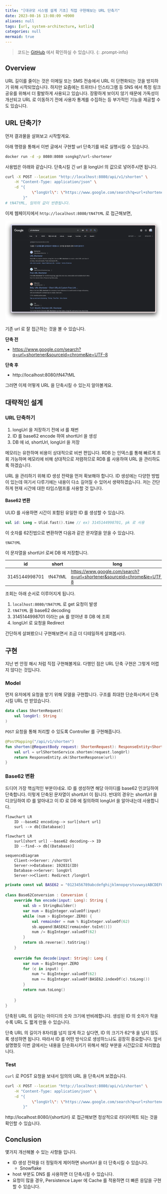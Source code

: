 ```yaml
---
title: "[대규모 시스템 설계 기초] 직접 구현해보는 URL 단축기"
date: 2023-08-16 13:08:09 +0900
aliases: null
tags: [url, system-architecture, kotlin]
categories: null
mermaid: true
---
```


> 코드는 [GitHub](https://github.com/songkg7/url-shortener-sample) 에서 확인하실 수 있습니다.
{: .prompt-info}

## Overview

URL 길이를 줄이는 것은 이메일 또는 SMS 전송에서 URL 이 단편화되는 것을 방지하기 위해 시작되었습니다. 하지만 요즘에는 트위터나 인스타그램 등 SNS 에서 특정 링크 공유를 위해서 더 활발하게 사용되고 있습니다. 장황하게 보이지 않기 때문에 가독성이 개선되고 URL 로 이동하기 전에 사용자 통계를 수집하는 등 부가적인 기능을 제공할 수도 있습니다.

## URL 단축기?

먼저 결과물을 살펴보고 시작할게요.

아래 명령을 통해서 이번 글에서 구현할 url 단축기를 바로 실행시킬 수 있습니다.

```bash
docker run -d -p 8080:8080 songkg7/url-shortener
```

사용법은 아래와 같습니다. 단축시킬 긴 url 을 longUrl 의 값으로 넣어주시면 됩니다.

```bash
curl -X POST --location "http://localhost:8080/api/v1/shorten" \
    -H "Content-Type: application/json" \
    -d "{
            \"longUrl\": \"https://www.google.com/search?q=url+shortener&sourceid=chrome&ie=UTF-8\"
        }"
# tN47tML, 임의의 값이 반환됩니다.
```

이제 웹페이지에서 `http://localhost:8080/tN47tML` 로 접근해보면,

![image](/assets/img/2023-08-16-URL-Shortener/Pasted-image-20230701200237.webp)

기존 url 로 잘 접근하는 것을 볼 수 있습니다.

**단축 전**

- https://www.google.com/search?q=url+shortener&sourceid=chrome&ie=UTF-8

**단축 후**

- http://localhost:8080/tN47tML

그러면 이제 어떻게 URL 을 단축시킬 수 있는지 알아볼게요.

## 대략적인 설계

### URL 단축하기

1. longUrl 을 저장하기 전에 id 를 채번
2. ID 를 base62 encode 하여 shortUrl 을 생성
3. DB 에 id, shortUrl, longUrl 을 저장

메모리는 유한하며 비용이 상대적으로 비싼 편입니다. RDB 는 인덱스를 통해 빠르게 조회 가능하며 메모리에 비해 상대적으로 저렴하므로 RDB 를 사용하여 URL 을 관리하도록 하겠습니다.

URL 을 관리하기 위해 ID 생성 전략을 먼저 확보해야 합니다. ID 생성에는 다양한 방법이 있는데 여기서 다루기에는 내용이 다소 길어질 수 있어서 생략하겠습니다. 저는 간단하게 현재 시간에 대한 타임스탬프를 사용할 것 입니다.

#### Base62 변환

ULID 를 사용하면 시간이 포함된 유일한 ID 를 생성할 수 있습니다.

```kotlin
val id: Long = Ulid.fast().time // ex) 3145144998701, pk 로 사용
```

이 숫자를 62진법으로 변환하면 다음과 같은 문자열을 얻을 수 있습니다.

```
tN47tML
```

이 문자열을 shortUrl 로써 DB 에 저장합니다.

| id   | short   | long                                                                   |
| ---- | ------- | ---------------------------------------------------------------------- |
| 3145144998701 | tN47tML | https://www.google.com/search?q=url+shortener&sourceid=chrome&ie=UTF-8 |

조회는 아래 순서로 이루어지게 됩니다.

1. `localhost:8080/tN47tML` 로 get 요청이 발생
2. `tN47tML` 을 base62 decoding
3. 3145144998701 이라는 pk 를 얻어낸 후 DB 에 조회
4. longUrl 로 요청을 Redirect

간단하게 살펴봤으니 구현해보면서 조금 더 디테일하게 살펴봅시다.

## 구현

지난 번 안정 해시 처럼 직접 구현해볼게요. 다행인 점은 URL 단축 구현은 그렇게 어렵지 않다는 것입니다.

### Model

먼저 유저에게 요청을 받기 위해 모델을 구현합니다. 구조를 최대한 단순화시켜서 단축시킬 URL 만 받았습니다.

```kotlin
data class ShortenRequest(
    val longUrl: String
)
```

`POST` 요청을 통해 처리할 수 있도록 Controller 를 구현해줍니다.

```kotlin
@PostMapping("/api/v1/shorten")
fun shorten(@RequestBody request: ShortenRequest): ResponseEntity<ShortenResponse> {
    val url = urlShortenService.shorten(request.longUrl)
    return ResponseEntity.ok(ShortenResponse(url))
}
```

### Base62 변환

드디어 가장 핵심적인 부분이네요. ID 를 생성하면 해당 아이디를 base62 인코딩하여 단축합니다. 이렇게 단축된 문자열이 shortUrl 이 됩니다. 반대의 경우는 shortUrl 을 디코딩하여 ID 를 알아내고 이 ID 로 DB 에 질의하여 longUrl 을 알아내는데 사용합니다.

```mermaid
flowchart LR
    ID --base62 encoding--> surl[short url]
    surl --> db[(Database)]
```

```mermaid
flowchart LR
    surl[short url] --base62 decoding--> ID
    ID --find--> db[(Database)]
```

```mermaid
sequenceDiagram
    Client->>Server: /shortUrl
    Server->>Database: 192831(ID)
    Database->>Server: longUrl
    Server->>Client: Redirect /longUrl
```

```kotlin
private const val BASE62 = "0123456789abcdefghijklmnopqrstuvwxyzABCDEFGHIJKLMNOPQRSTUVWXYZ"

class Base62Conversion : Conversion {
    override fun encode(input: Long): String {
        val sb = StringBuilder()
        var num = BigInteger.valueOf(input)
        while (num > BigInteger.ZERO) {
            val remainder = num % BigInteger.valueOf(62)
            sb.append(BASE62[remainder.toInt()])
            num /= BigInteger.valueOf(62)
        }
        return sb.reverse().toString()
    }

    override fun decode(input: String): Long {
        var num = BigInteger.ZERO
        for (c in input) {
            num *= BigInteger.valueOf(62)
            num += BigInteger.valueOf(BASE62.indexOf(c).toLong())
        }
        return num.toLong()

    }
}
```

단축된 URL 의 길이는 아이디의 숫자 크기에 반비례합니다. 생성된 ID 의 숫자가 작을수록 URL 도 짧게 만들 수 있습니다.

단축 URL 의 길이가 8자리를 넘지 않게 하고 싶다면, ID 의 크기가 62^8 을 넘지 않도록 생성하면 됩니다. 따라서 ID 를 어떤 방식으로 생성하느냐도 굉장히 중요합니다. 앞서 설명했듯 이번 글에서는 내용을 단순화시키기 위해서 해당 부분을 시간값으로 처리했습니다.

### Test

`curl` 로 POST 요청을 보내서 임의의 URL 을 단축시켜 보겠습니다.

```bash
curl -X POST --location "http://localhost:8080/api/v1/shorten" \
    -H "Content-Type: application/json" \
    -d "{
            \"longUrl\": \"https://www.google.com/search?q=url+shortener&sourceid=chrome&ie=UTF-8\"
        }"
```

http://localhost:8080/{shortUrl} 로 접근해보면 정상적으로 리다이렉트 되는 것을 확인할 수 있습니다.

## Conclusion

몇가지 개선해볼 수 있는 사항들 입니다.

- ID 생성 전략을 더 정밀하게 제어하면 shortUrl 을 더 단축시킬 수 있습니다.
  - Snowflake
- host 부분도 DNS 를 사용하면 더 단축시킬 수 있습니다.
- 요청이 많을 경우, Persistence Layer 에 Cache 를 적용하면 더 빠른 응답을 구현할 수 있습니다.
